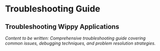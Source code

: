 # Troubleshooting Guide

<!-- Metadata -->
<!-- 
Topic: Troubleshooting Hub
Type: Problem-Solution Guide
Audience: All Users Experiencing Issues
Estimated Reading Time: Variable
Prerequisites: Basic Wippy usage
-->

<!-- Content Plan -->
<!--
Comprehensive troubleshooting resource:
- Common installation and setup issues
- Process and actor model problems
- Agent configuration and behavior issues
- Performance and scaling problems
- Configuration and deployment issues
- Debugging techniques and tools
- Community support resources

Should help users quickly resolve common problems and learn debugging skills.
-->

## Troubleshooting Wippy Applications

*Content to be written: Comprehensive troubleshooting guide covering common issues, debugging techniques, and problem resolution strategies.*
